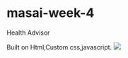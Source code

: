 # masai-week-4
Health Advisor

Built on Html,Custom css,javascript.
![](https://i.imgur.com/3ZFTwHK.png)
